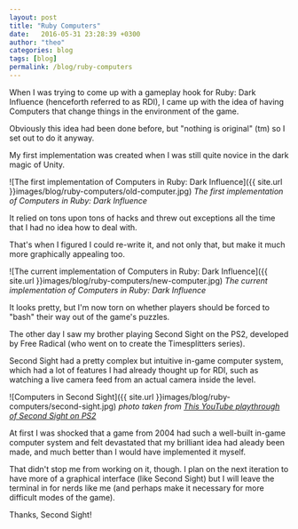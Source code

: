 ```yaml
---
layout: post
title: "Ruby Computers"
date:   2016-05-31 23:28:39 +0300
author: "theo"
categories: blog
tags: [blog]
permalink: /blog/ruby-computers
---
```


When I was trying to come up with a gameplay hook for Ruby: Dark Influence (henceforth referred to as RDI), I came up with the idea of having Computers that change things in the environment of the game.

Obviously this idea had been done before, but "nothing is original" (tm) so I set out to do it anyway.

My first implementation was created when I was still quite novice in the dark magic of Unity.

![The first implementation of Computers in Ruby: Dark Influence]({{ site.url }}images/blog/ruby-computers/old-computer.jpg)
*The first implementation of Computers in Ruby: Dark Influence*

It relied on tons upon tons of hacks and threw out exceptions all the time that I had no idea how to deal with.

That's when I figured I could re-write it, and not only that, but make it much more graphically appealing too.

![The current implementation of Computers in Ruby: Dark Influence]({{ site.url }}images/blog/ruby-computers/new-computer.jpg)
*The current implementation of Computers in Ruby: Dark Influence*

It looks pretty, but I'm now torn on whether players should be forced to "bash" their way out of the game's puzzles.

The other day I saw my brother playing Second Sight on the PS2, developed by Free Radical (who went on to create the Timesplitters series).

Second Sight had a pretty complex but intuitive in-game computer system, which had a lot of features I had already thought up for RDI, such as watching a live camera feed from an actual camera inside the level.

![Computers in Second Sight]({{ site.url }}images/blog/ruby-computers/second-sight.jpg)
*photo taken from [This YouTube playthrough of Second Sight on PS2](https://www.youtube.com/watch?v=0GBYOq6XawM)*

At first I was shocked that a game from 2004 had such a well-built in-game computer system and felt devastated that my brilliant idea had aleady been made, and much better than I would have implemented it myself.

That didn't stop me from working on it, though. I plan on the next iteration to have more of a graphical interface (like Second Sight) but I will leave the terminal in for nerds like me (and perhaps make it necessary for more difficult modes of the game).

Thanks, Second Sight!


